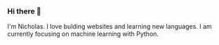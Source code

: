 ### Hi there 👋

I'm Nicholas. I love bulding websites and learning new languages. I am currently focusing on machine learning with Python.
